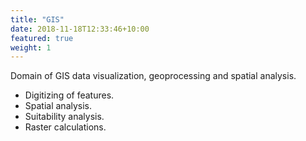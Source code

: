 ```yaml
---
title: "GIS"
date: 2018-11-18T12:33:46+10:00
featured: true
weight: 1
---
```


Domain of GIS data visualization, geoprocessing and spatial analysis.

- Digitizing of features.
- Spatial analysis.
- Suitability analysis.
- Raster calculations.
